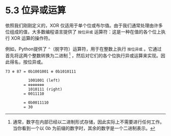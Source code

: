# 5.3 位异或运算

依照我们刚刚定义的，XOR 仅适用于单个位或布尔值。由于我们通常处理由许多位组成的值，大多数编程语言提供了 `按位异或` 运算符：这是一种在值的各个位上执行 XOR 运算的操作符。

例如，Python提供了 `^`（脱字符）运算符，用于在整数上执行 `按位异或` 。它通过首先将这两个整数转换为二进制 [^1] ，然后对它们的各个位执行异或运算来实现。因此得名，按位异或。

```
73 ⊕ 87 = 0b1001001 ⊕ 0b1010111 

          1001001 (left) 
        = ⊕⊕⊕⊕⊕⊕⊕
          1010111 (right) 
        = 0011110
        
        = 0b0011110
        = 30
```

[^1]: 通常，数字在内部已经以二进制形式存储，因此实际上不需要进行任何工作。当你看到一个以 $0b$ 为前缀的数字时，其余的数字是一个二进制表示。